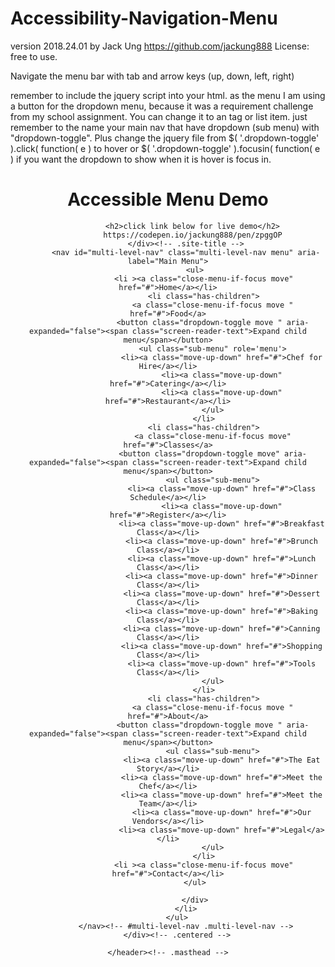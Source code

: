 # Accessibility-Navigation-Menu
version 2018.24.01 by Jack Ung  https://github.com/jackung888
License: free to use.

Navigate the menu bar with tab and arrow keys (up, down, left, right)

remember to include the jquery script into your html.
as the menu I am using a button for the dropdown menu, because it was a requirement challenge from my school assignment.
You can change it to an tag or list item. just remember to the name your main nav that have dropdown (sub menu) with "dropdown-toggle". Plus change the jquery file from 	$( '.dropdown-toggle' ).click( function( e ) to hover or 	$( '.dropdown-toggle' ).focusin( function( e ) if you want the dropdown  to show when it is hover is focus in.



<!DOCTYPE html>
<html lang="en">
<head>
  <meta charset="UTF-8">
  <title>Accessibility Menu Navigation With Arrow Keys Press</title>
    <link rel="stylesheet" href="style.css" type="text/css" media="all">
    <script src="JS/libs/jquery-2.1.3.min.js"></script>
    <script src="JS/menu-toggle.js" defer></script>
</head>
<body>
   <header class="masthead clear">
        <div class="centered">
            <div class="site-branding">
                <h1 class="site-title">Accessible Menu Demo</h1>
              
               <h2>click link below for live demo</h2>
               https://codepen.io/jackung888/pen/zpggOP
            </div><!-- .site-title -->
            <nav id="multi-level-nav" class="multi-level-nav menu" aria-label="Main Menu">
                <ul>
                    <li ><a class="close-menu-if-focus move" href="#">Home</a></li>
                    <li class="has-children">
                        <a class="close-menu-if-focus move " href="#">Food</a>
                        <button class="dropdown-toggle move " aria-expanded="false"><span class="screen-reader-text">Expand child menu</span></button>
                        <ul class="sub-menu" role='menu'>
                            <li><a class="move-up-down" href="#">Chef for Hire</a></li>
                            <li><a class="move-up-down" href="#">Catering</a></li>
                            <li><a class="move-up-down" href="#">Restaurant</a></li>
                        </ul>
                    </li>
                    <li class="has-children">
                        <a class="close-menu-if-focus move" href="#">Classes</a>
                        <button class="dropdown-toggle move" aria-expanded="false"><span class="screen-reader-text">Expand child menu</span></button>
                        <ul class="sub-menu">
                            <li><a class="move-up-down" href="#">Class Schedule</a></li>
                            <li><a class="move-up-down" href="#">Register</a></li>
                            <li><a class="move-up-down" href="#">Breakfast Class</a></li>
                            <li><a class="move-up-down" href="#">Brunch Class</a></li>
                            <li><a class="move-up-down" href="#">Lunch Class</a></li>
                            <li><a class="move-up-down" href="#">Dinner Class</a></li>
                            <li><a class="move-up-down" href="#">Dessert Class</a></li>
                            <li><a class="move-up-down" href="#">Baking Class</a></li>
                            <li><a class="move-up-down" href="#">Canning Class</a></li>
                            <li><a class="move-up-down" href="#">Shopping Class</a></li>
                            <li><a class="move-up-down" href="#">Tools Class</a></li>
                        </ul>
                    </li>
                    <li class="has-children">
                        <a class="close-menu-if-focus move " href="#">About</a>
                        <button class="dropdown-toggle move " aria-expanded="false"><span class="screen-reader-text">Expand child menu</span></button>
                        <ul class="sub-menu">
                            <li><a class="move-up-down" href="#">The Eat Story</a></li>
                            <li><a class="move-up-down" href="#">Meet the Chef</a></li>
                            <li><a class="move-up-down" href="#">Meet the Team</a></li>
                            <li><a class="move-up-down" href="#">Our Vendors</a></li>
                            <li><a class="move-up-down" href="#">Legal</a></li>
                        </ul>
                    </li>
                    <li ><a class="close-menu-if-focus move" href="#">Contact</a></li>
                </ul>

                </div>
            </li>
        </ul>
            </nav><!-- #multi-level-nav .multi-level-nav -->
        </div><!-- .centered -->

    </header><!-- .masthead -->
</body>
</html>
